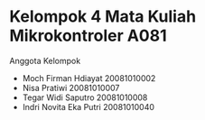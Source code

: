 # Kelompok 4 Mata Kuliah Mikrokontroler A081

Anggota Kelompok
- Moch Firman Hdiayat     20081010002
- Nisa Pratiwi            20081010007
- Tegar Widi Saputro      20081010008
- Indri Novita Eka Putri  20081010040
